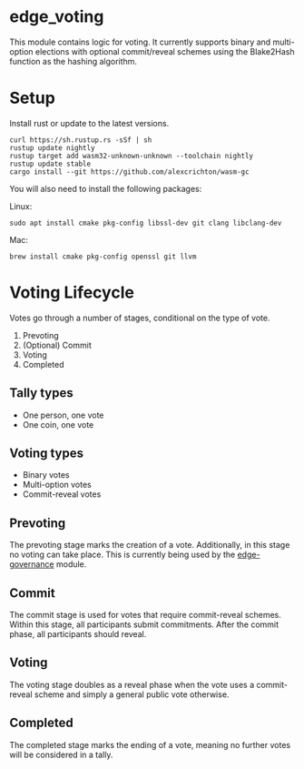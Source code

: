# edge_voting
This module contains logic for voting. It currently supports binary and multi-option elections with optional commit/reveal schemes using the Blake2Hash function as the hashing algorithm.

# Setup
Install rust or update to the latest versions.
```
curl https://sh.rustup.rs -sSf | sh
rustup update nightly
rustup target add wasm32-unknown-unknown --toolchain nightly
rustup update stable
cargo install --git https://github.com/alexcrichton/wasm-gc
```

You will also need to install the following packages:

Linux:
```
sudo apt install cmake pkg-config libssl-dev git clang libclang-dev
```

Mac:
```
brew install cmake pkg-config openssl git llvm
```

# Voting Lifecycle
Votes go through a number of stages, conditional on the type of vote.
1. Prevoting
2. (Optional) Commit
3. Voting
4. Completed

## Tally types
- One person, one vote
- One coin, one vote

## Voting types
- Binary votes
- Multi-option votes
- Commit-reveal votes

## Prevoting
The prevoting stage marks the creation of a vote. Additionally, in this stage no voting can take place. This is currently being used by the [edge-governance](modules/edge-governance) module.

## Commit
The commit stage is used for votes that require commit-reveal schemes. Within this stage, all participants submit commitments. After the commit phase, all participants should reveal.

## Voting
The voting stage doubles as a reveal phase when the vote uses a commit-reveal scheme and simply a general public vote otherwise.

## Completed
The completed stage marks the ending of a vote, meaning no further votes will be considered in a tally.